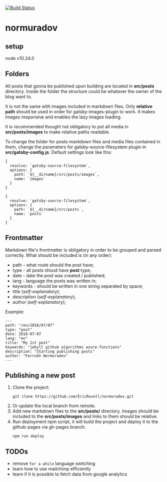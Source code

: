 [![Build Status](https://dev.azure.com/normuradov0143/normuradov/_apis/build/status/pharrukh.normuradov?branchName=master)](https://dev.azure.com/normuradov0143/normuradov/_build/latest?definitionId=2&branchName=master)

# normuradov

## setup

node v10.24.0

## Folders

All posts that gonna be published upon building are located in **src/posts** directory. Inside the folder the structure could be whatever the owner of the blog want to.

It is not the same with images included in markdown files. Only **relative path** should be used in order for gatsby-images-plugin to work. It makes images responsive and enables the lazy images loading.

It is recommended thought not obligatory to put all media in **src/posts/images** to make relative paths readable.

To change the folder for posts-markdown files and media files contained in them, change the parameters for gatsby-source-filesystem plugin in **src/gatsby-config.js**. Default settings look like this:

```
{
  resolve: `gatsby-source-filesystem`,
  options: {
    path: `${__dirname}/src/posts/images`,
    name: `images`
  }
}
```

```
{
  resolve: `gatsby-source-filesystem`,
  options: {
    path: `${__dirname}/src/posts`,
    name: `posts`
  }
}
```

## Frontmatter

Markdown file's frontmatter is obligatory in order to be grouped and parsed correctly. What should be included is (in any order):

- path - what route should the post have;
- type - all posts shoud have **post** type;
- date - date the post was created / published;
- lang - language the posts was written in;
- keywords - should be written in one string separated by space;
- title (_self-explanatory_);
- description (_self-explanatory_);
- author (_self-explanatory_);

Example:

```
---
path: "/en/2018/07/07"
type: "post"
date: 2018-07-07
lang: "en"
title: "My 1st post"
keywords: "jekyll github algorithms azure-functions"
description: "Starting publishing posts"
author: "Farrukh Normuradov"
---
```

## Publishing a new post

1. Clone the project:
   ```
   git clone https://github.com/EricRovell/normuradov.git
   ```
2. Or update the local branch from remote.
3. Add new markdown files to the **src/posts/** directory. Images should be included to the **src/posts/images** and links to them should be relative.
4. Run deployment npm script, it will build the project and deploy it to the github-pages via gh-pages branch.
   ```
   npm run deploy
   ```

## TODOs

- remove `for a while` language switching
- learn how to use mailchimp efficiently
- learn if it is possible to fetch data from google analytics
